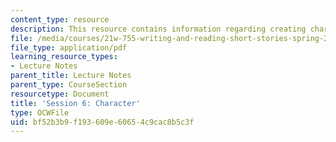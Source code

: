 ```yaml
---
content_type: resource
description: This resource contains information regarding creating character.
file: /media/courses/21w-755-writing-and-reading-short-stories-spring-2012/bf52b3b9f193609e60654c9cac8b5c3f_MIT21W_755S12_ses6.pdf
file_type: application/pdf
learning_resource_types:
- Lecture Notes
parent_title: Lecture Notes
parent_type: CourseSection
resourcetype: Document
title: 'Session 6: Character'
type: OCWFile
uid: bf52b3b9-f193-609e-6065-4c9cac8b5c3f
---
```


